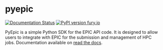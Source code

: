 # pyepic
[![Documentation Status](https://readthedocs.org/projects/pyepic/badge/?version=latest)](http://pyepic.readthedocs.io/?badge=latest) [![PyPI version fury.io](https://badge.fury.io/py/pyepic.svg)](https://pypi.python.org/pypi/pyepic/)

PyEpic is a simple Python SDK for the EPIC API code. It is designed to allow users to integrate with EPIC for the submission and management of HPC jobs. Documentation available on [read the docs](http://pyepic.readthedocs.io/?badge=latest).
